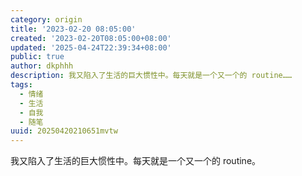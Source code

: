 ```yaml
---
category: origin
title: '2023-02-20 08:05:00'
created: '2023-02-20T08:05:00+08:00'
updated: '2025-04-24T22:39:34+08:00'
public: true
author: dkphhh
description: 我又陷入了生活的巨大惯性中。每天就是一个又一个的 routine……
tags:
  - 情绪
  - 生活
  - 自我
  - 随笔
uuid: 20250420210651mvtw
---
```


我又陷入了生活的巨大惯性中。每天就是一个又一个的 routine。
